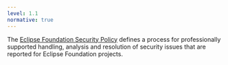 ```yaml
---
level: 1.1
normative: true
---
```


The [Eclipse Foundation Security Policy](https://www.eclipse.org/security/policy/) defines a process for professionally supported handling, analysis and resolution of security issues that are reported for Eclipse Foundation projects.
